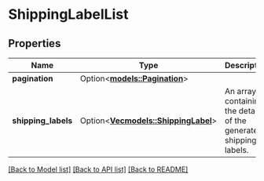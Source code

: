 # ShippingLabelList

## Properties

Name | Type | Description | Notes
------------ | ------------- | ------------- | -------------
**pagination** | Option<[**models::Pagination**](Pagination.md)> |  | [optional]
**shipping_labels** | Option<[**Vec<models::ShippingLabel>**](ShippingLabel.md)> | An array containing the details of the generated shipping labels. | [optional]

[[Back to Model list]](../README.md#documentation-for-models) [[Back to API list]](../README.md#documentation-for-api-endpoints) [[Back to README]](../README.md)


